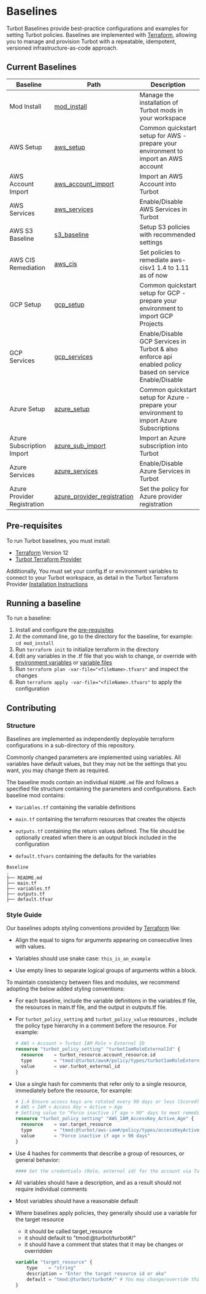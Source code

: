 # Baselines

Turbot Baselines provide best-practice configurations and examples for setting Turbot policies.  Baselines are implemented with [Terraform](https://www.terraform.io), allowing you to manage and provision Turbot with a repeatable, idempotent, versioned infrastructure-as-code approach.


## Current Baselines

| Baseline | Path| Description |
|-|-|-
| Mod Install          | [mod_install](./turbot/mod_install)      | Manage the installation of Turbot mods in your workspace
| AWS Setup            | [aws_setup](./aws/aws_setup)          | Common quickstart setup for AWS - prepare your environment to import an AWS account
| AWS Account Import   | [aws_account_import](./aws/aws_account_import) | Import an AWS Account into Turbot
| AWS Services         | [aws_services](./aws/aws_services)    | Enable/Disable AWS Services in Turbot
| AWS S3 Baseline      | [s3_baseline](./aws/s3_baseline)      | Setup S3 policies with recommended settings
| AWS CIS Remediation  | [aws_cis](./aws/aws_cis)              | Set policies to remediate aws-cisv1 1.4 to 1.11 as of now
| GCP Setup            | [gcp_setup](./gcp/gcp_setup)          | Common quickstart setup for GCP - prepare your environment to import GCP Projects
| GCP Services         | [gcp_services](./gcp/gcp_services)    | Enable/Disable GCP Services in Turbot & also enforce api enabled policy based on service Enable/Disable
| Azure Setup          | [azure_setup](./azure/azure_setup)          | Common quickstart setup for Azure - prepare your environment to import Azure Subscriptions
| Azure Subscription Import| [azure_sub_import](./azure/azure_sub_import) | Import an Azure subscription into Turbot
| Azure Services         | [azure_services](./azure/azure_services)    | Enable/Disable Azure Services in Turbot
| Azure Provider Registration | [azure_provider_registration](./azure/azure_provider_registration)    | Set the policy for Azure provider registration



## Pre-requisites

To run Turbot baselines, you must install:
- [Terraform](https://www.terraform.io) Version 12
- [Turbot Terraform Provider](https://github.com/turbotio/terraform-provider-turbot)

Additionally, You must set your config.tf or environment variables to connect to your Turbot workspace, as detail in the Turbot Terraform Provider [Installation Instructions](https://github.com/turbotio/terraform-provider-turbot/blob/master/installation.md)



## Running a baseline

To run a baseline:
1. Install and configure the [pre-requisites](#pre-requisites)
1. At the command line, go to the directory for the baseline, for example: `cd mod_install`
1. Run `terraform init` to initialize terraform in the directory
1. Edit any variables in the .tf file that you wish to change, or override with [environment variables](https://www.terraform.io/docs/configuration-0-11/variables.html#environment-variables) or [variable files](https://www.terraform.io/docs/configuration-0-11/variables.html#variable-files)
1. Run `terraform plan -var-file="<fileName>.tfvars"` and inspect the changes
1. Run `terraform apply -var-file="<fileName>.tfvars"` to apply the configuration



## Contributing

### Structure
Baselines are implemented as independently deployable terraform configurations in a sub-directory of this repository.

Commonly changed parameters are implemented using variables. All variables have default values, but they may not be the settings that you want, you may change them as required.

The baseline mods contain an individual `README.md` file and follows a specified file structure containing the parameters and configurations. Each baseline mod contains:

  - `Variables.tf` containing the variable definitions

  - `main.tf` containing the terraform resources that creates the objects

  - `outputs.tf` containing the return values defined. The file should be optionally created when there is an output block included in the configuration

  - `default.tfvars` containing the defaults for the variables
```
Baseline
.
├── README.md
├── main.tf
├── variables.tf
├── outputs.tf
├── default.tfvar
```
### Style Guide

Our baselines adopts styling conventions provided by [Terraform](https://www.terraform.io/docs/configuration/style.html) like:

- Align the equal to signs for arguments appearing on consecutive lines with values.

- Variables should use snake case:  `this_is_an_example`

- Use empty lines to separate logical groups of arguments within a block.

To maintain consistency between files and modules, we recommend adopting the below added styling conventions:

- For each baseline, include the variable definitions in the variables.tf file, the resources in main.tf file, and the output in outputs.tf file.

- For `turbot_policy_setting` and `turbot_policy_value` resources , include the policy type hierarchy in a comment before the resource. For example:
    ```terraform
    # AWS > Account > Turbot IAM Role > External ID
    resource "turbot_policy_setting" "turbotIamRoleExternalId" {
      resource    = turbot_resource.account_resource.id
      type        = "tmod:@turbot/aws#/policy/types/turbotIamRoleExternalId"
      value       = var.turbot_external_id
    }
    ```

- Use a single hash for comments that refer only to a single resource, immediately before the resource, for example:
    ```terraform
    # 1.4 Ensure access keys are rotated every 90 days or less (Scored)
    # AWS > IAM > Access Key > Active > Age
    # Setting value to "Force inactive if age > 90" days to meet remediation
    resource "turbot_policy_setting" "AWS_IAM_AccessKey_Active_Age" {
      resource    = var.target_resource
      type        = "tmod:@turbot/aws-iam#/policy/types/accessKeyActiveAge"
      value       = "Force inactive if age > 90 days"
    }
    ```

- Use 4 hashes for comments that describe a group of resources, or general behavior:
    ```terraform
    #### Set the credentials (Role, external id) for the account via Turbot policies
    ```

- All variables should have a description, and as a result should not require individual comments

- Most variables should have a reasonable default

- Where baselines apply policies, they generally should use a variable for the target resource
    - it should be called target_resource
    - it should default to "tmod:@turbot/turbot#/"
    - it should have a comment that states that it may be changes or overridden
    ```terraform
    variable "target_resource" {
        type    = "string"
        description = "Enter the target resource id or aka"
        default = "tmod:@turbot/turbot#/" # You may change/override this value to the id of target folder or resource
    }
    ```

